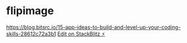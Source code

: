 # flipimage
https://blog.bitsrc.io/15-app-ideas-to-build-and-level-up-your-coding-skills-28612c72a3b1
[Edit on StackBlitz ⚡️](https://stackblitz.com/edit/flipimage)